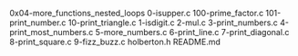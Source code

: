 0x04-more_functions_nested_loops
0-isupper.c
100-prime_factor.c
101-print_number.c
10-print_triangle.c
1-isdigit.c
2-mul.c
3-print_numbers.c
4-print_most_numbers.c
5-more_numbers.c
6-print_line.c
7-print_diagonal.c
8-print_square.c
9-fizz_buzz.c
holberton.h
README.md
